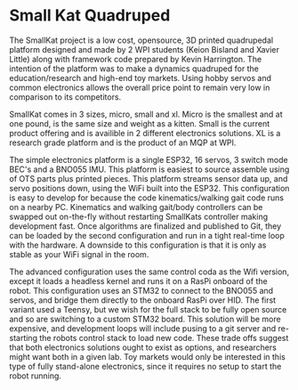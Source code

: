 # Small Kat Quadruped

The SmallKat project is a low cost, opensource, 3D printed quadrupedal platform designed and made by 2 WPI students (Keion Bisland and Xavier Little) along with framework code prepared by Kevin Harrington. The intention of the platform was to make a dynamics quadruped for the education/research and high-end toy markets. Using hobby servos and common electronics allows the overall price point to remain very low in comparison to its competitors. 

SmallKat comes in 3 sizes, micro, small and xl. Micro is the smallest and at one pound, is the same size and weight as a kitten. Small is the current product offering and is availible in 2 different electronics solutions. XL is a research grade platform and is the product of an MQP at WPI. 

The simple electronics platform is a single ESP32, 16 servos, 3 switch mode BEC's and a BNO055 IMU.  This platform is easiest to source assemble using of OTS parts plus printed pieces. This platform streams sensor data up, and servo positions down, using the WiFi built into the ESP32. This configuration is easy to develop for because the code kinematics/walking gait code runs on a nearby PC. Kinematics and walking gait/body controllers can be swapped out on-the-fly without restarting SmallKats controller making development fast. Once algorithms are finalized and published to Git, they can be loaded by the second configuration and run in a tight real-time loop with the hardware. A downside to this configuration is that it is only as stable as your WiFi signal in the room. 

The advanced configuration uses the same control coda as the Wifi version, except it loads a headless kernel and runs it  on a RasPi onboard of the robot. This configuration uses an STM32 to connect to the BNO055 and servos, and bridge them directly to the onboard RasPi over HID.  The first variant used a Teensy, but we wish for the full stack to be fully open source and so are switching to a custom STM32 board.  This solution will be more expensive, and development loops will include pusing to a git server and re-starting the robots control stack to load new code. These trade offs suggest that both electronics solutions ought to exist as options, and researchers might want both in a given lab. Toy markets would only be interested in this type of fully stand-alone electronics, since it requires no setup to start the robot running. 
